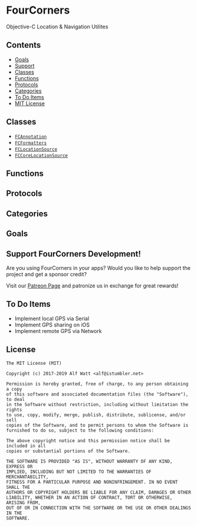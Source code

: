 <a id="fourcorners"></a>
# FourCorners  

Objective-C Location & Navigation Utilites

<a id="contents"></a>
## Contents

- <a href="#goals">Goals</a>
- <a href="#support">Support</a>
- <a href="#classes">Classes</a>
- <a href="#functions">Functions</a>
- <a href="#protocols">Protocols</a>
- <a href="#categories">Categories</a>
- <a href="#todo">To Do Items</a>
- <a href="#license">MIT License</a>

<a id="classes"></a>
## Classes

- <a id="FCAnnotation" href="./FCAnnotation.h">`FCAnnotation`</a>
- <a id="FCFormatters" href="./FCFormatters">`FCFormatters`</a>
- <a id="FCLocationSource" href="./FCLocationSource">`FCLocationSource`</a>
- <a id="FCCoreLocationSource" href="./FCCoreLocationSource">`FCCoreLocationSource`</a>

<a id="functions"></a>
## Functions

<a id="protocols"></a>
## Protocols

<a id="categories"></a>
## Categories


<a id="goals"></a>
## Goals

<a id="support"></a>
## Support FourCorners Development!

Are you using FourCorners in your apps? Would you like to help support the project and get a sponsor credit?

Visit our [Patreon Page](https://www.patreon.com/istumblerlabs) and patronize us in exchange for great rewards!

<a id="todo"></a>
## To Do Items

- Implement local GPS via Serial
- Implement GPS sharing on iOS
- Implement remote GPS via Network

<a id="license"></a>
## License

    The MIT License (MIT)

    Copyright (c) 2017-2019 Alf Watt <alf@istumbler.net>

    Permission is hereby granted, free of charge, to any person obtaining a copy
    of this software and associated documentation files (the "Software"), to deal
    in the Software without restriction, including without limitation the rights
    to use, copy, modify, merge, publish, distribute, sublicense, and/or sell
    copies of the Software, and to permit persons to whom the Software is
    furnished to do so, subject to the following conditions:

    The above copyright notice and this permission notice shall be included in all
    copies or substantial portions of the Software.

    THE SOFTWARE IS PROVIDED "AS IS", WITHOUT WARRANTY OF ANY KIND, EXPRESS OR
    IMPLIED, INCLUDING BUT NOT LIMITED TO THE WARRANTIES OF MERCHANTABILITY,
    FITNESS FOR A PARTICULAR PURPOSE AND NONINFRINGEMENT. IN NO EVENT SHALL THE
    AUTHORS OR COPYRIGHT HOLDERS BE LIABLE FOR ANY CLAIM, DAMAGES OR OTHER
    LIABILITY, WHETHER IN AN ACTION OF CONTRACT, TORT OR OTHERWISE, ARISING FROM,
    OUT OF OR IN CONNECTION WITH THE SOFTWARE OR THE USE OR OTHER DEALINGS IN THE
    SOFTWARE.
